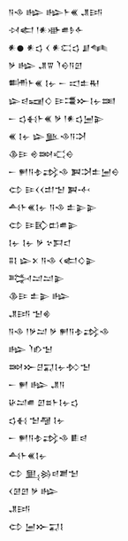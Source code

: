 <div class='block'>
<div class='line'>𒀀𒈾 𒈗 𒈗𒈨𒌍 𒂗𒅀</div>
<div class='line'>𒀴𒅗 𒁹𒀭𒀝𒌑𒊩𒅆</div>
<div class='line'>𒀭𒊹 𒀭𒌓 𒌋 𒀭𒀫𒌓 𒋗𒈝</div>
<div class='line'>𒃻 𒈗 𒂗𒐊 𒇺𒀪𒀀𒇻</div>
<div class='line'>𒌦𒈨𒌍 𒋙𒉡 𒀸 𒀊𒉺𒊑</div>
<div class='line'>𒇽𒁀𒍢𒄭 𒄿𒃮𒁍𒋙𒉡𒌅</div>
<div class='line'>𒀸 𒌓𒈬𒈨𒌍 𒃻 𒁹𒀭𒌓𒅁𒉌</div>
<div class='line'>𒌍 𒋙𒉡 𒇽𒆥𒈾𒀀𒋫</div>
<div class='line'>𒆠𒄿 𒄴𒇷𒄣𒀪</div>
<div class='line'>𒀸 𒂍𒀀𒈮𒃶𒈾 𒀉𒋫𒉺𒅁𒀪</div>
<div class='line'>𒌌 𒄿𒌋𒌋𒄥𒈠 𒀉𒋾</div>
<div class='line'>𒋀𒈨𒌍𒋙𒉡 𒀀𒈾 𒉺𒉌𒉌</div>
<div class='line'>𒌌 𒄿𒃼𒆗𒌑𒉌</div>
<div class='line'>𒋙𒉡 𒋙𒉡 𒃻 𒆳𒁕𒃰</div>
<div class='line'>𒐉𒋙 𒇽𒉽 𒀀𒈾 𒌋𒅗𒄭𒉌</div>
<div class='line'>𒅋𒁺𒁺𒉌</div>
<div class='line'>𒆠𒄿 𒉺𒉌 𒈗</div>
<div class='line'>𒂗𒅀 𒈠𒄯</div>
<div class='line'>𒀀𒈾 𒁹𒃻𒁺 𒃻 𒂍𒀀𒈮𒃶𒈾</div>
<div class='line'>𒈗 𒇺𒁓𒈠</div>
<div class='line'>𒇷𒁍𒆪𒍑𒋙𒉡𒁴𒈠</div>
<div class='line'>𒀸 𒂍 𒈗 𒂗𒀀</div>
<div class='line'>𒄩𒁺𒌑 𒇻𒊺𒈨𒋙𒉡𒌓</div>
<div class='line'>𒌓𒈬 𒈠𒆷 𒋙𒉡</div>
<div class='line'>𒀸 𒂍𒀀𒈮𒃶𒈾 𒀾𒁀</div>
<div class='line'>𒋀𒈨𒌍𒋙𒉡</div>
<div class='line'>𒌌 𒅅𒄒𒁀𒋢𒈠</div>
<div class='line'>𒌋𒌆𒇻 𒃻 𒈗</div>
<div class='line'>𒂗𒅀</div>
<div class='line'>𒌌 𒅁𒁍𒍑𒋙</div>
</div>